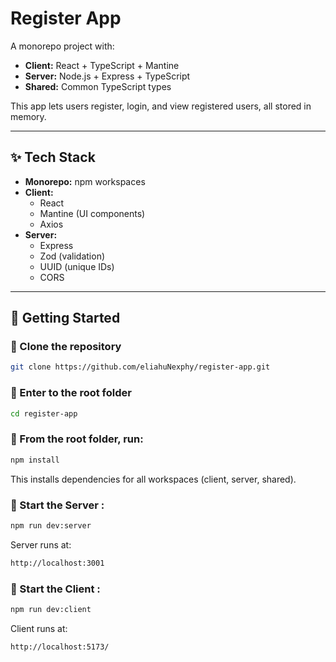 # Register App

A monorepo project with:

- **Client:** React + TypeScript + Mantine
- **Server:** Node.js + Express + TypeScript
- **Shared:** Common TypeScript types

This app lets users register, login, and view registered users, all stored in memory.

---

## ✨ Tech Stack

- **Monorepo:** npm workspaces
- **Client:**
  - React
  - Mantine (UI components)
  - Axios
- **Server:**
  - Express
  - Zod (validation)
  - UUID (unique IDs)
  - CORS

---

## 🚀 Getting Started

### 🧩 Clone the repository

```bash
git clone https://github.com/eliahuNexphy/register-app.git
```

### 🧩 Enter to the root folder

```bash
cd register-app
```

### 🧩 From the root folder, run:

```bash
npm install
```
This installs dependencies for all workspaces (client, server, shared).

### 🧩 Start the Server : 

```bash
npm run dev:server
```
Server runs at: 

```bash
http://localhost:3001
```

### 🧩 Start the Client : 

```bash
npm run dev:client
```

Client runs at: 

```bash
http://localhost:5173/
```

